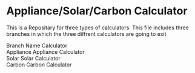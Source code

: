 <h1>Appliance/Solar/Carbon Calculator</h1>
<p>
    This is a Repositary for three types of calculators.
    This file includes three branches in which the three diffrent calculators are going to exit
</p>

Branch Name     Calculator <br>
Appliance       Appliance Calculator<br>
Solar           Solar Calculator<br>
Carbon          Carbon Calculator<br>


